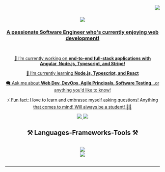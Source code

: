 <img align="right" src="https://visitor-badge.laobi.icu/badge?page_id/codePerfectionista/codePerfectionista" />

<h1 align="center">
    <a href="https://git.io/typing-svg">
    <img src="https://readme-typing-svg.herokuapp.com/?font=Righteous&size=35&center=true&vCenter=true&width=500&height=70&duration=4000&lines=Hi+There!+👋;+I'm+Samia+Ahmed!;" />

</h1>

  <h3 align="center"> A passionate Software Engineer who's currently enjoying web development! </h3>

<br/>

<div align="center">

🔭 I’m currently working on **end-to-end full-stack applications with Angular, Node.js, Typescript, and Stripe!**

🌱 I’m currently learning **Node.js, Typescript, and React**

🗨️ Ask me about **Web Dev, DevOps, Agile Principals, Software Testing**...or anything you'd like to know!

⚡ Fun fact: I love to learn and embrasse myself asking questions! Anything that comes to mind! Will always be a student! 👩‍🎓
</div>

<div align="center">
    <a href="https://www.linkedin.com/in/samsoftwareengineer/" target="_blank">
     <img src="https://img.shields.io/badge/LinkedIn-0077B5?style=for-the-badge&logo=linkedin&logoColor=white" target="_blank"/>
        
   </a>

<a href="https://myportfoliosamia.blogspot.com/" target="_blank">
     <img src="https://img.shields.io/badge/Portfolio-FF5722?style=for-the-badge&logo=todoist&logoColor=white" target="_blank"/>
    </a>
    </div>

 <h2 align="center"> ⚒️ Languages-Frameworks-Tools ⚒️</h2>
 <br/>

 <div align="center">
 <a href="https://skillicons.dev">
 <img src="https://skillicons.dev/icons?i=html,css,javascript,sql,python,mysql,bootstrap,nodejs" /><br/>
 <img src="https://skillicons.dev/icons?i=kubernetes,docker,git,github,eclipse,kafka,vscode,aws,azure" />
 </a>
 </div>

 <br/>
 <hr/>
<!--  <div align="center">
     <h2> 🎯 My Contributions 🎯</h2>
      <br/>
      <img src="https://raw.githubusercontent.com/codePerfectionista/codePerfectionista/output/github-contribution-grid-snake.svg" />
       <br/> <br/> <br/>
 </div>
    <h2 align="center">✨ Stats ✨</h2>

<br/> -->








     
<!--
**codePerfectionista/codePerfectionista** is a ✨ _special_ ✨ repository because its `README.md` (this file) appears on your GitHub profile.

Here are some ideas to get you started:

- 🔭 I’m currently working on ...
- 👋 I'm saying Hi....
- 🌱 I’m currently learning ...
- 👯 I’m looking to collaborate on ...
- 🤔 I’m looking for help with ...
- 💬 Ask me about ...
- 📫 How to reach me: ...
- 😄 Pronouns: ...
- ⚡ Fun fact: ...
-->
